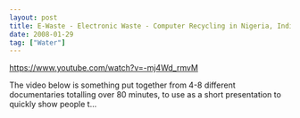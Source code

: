 ```yaml
---
layout: post
title: E-Waste - Electronic Waste - Computer Recycling in Nigeria, India, Mexico and China
date: 2008-01-29
tag: ["Water"]
---
```


https://www.youtube.com/watch?v=-mj4Wd_rmvM  

The video below is something put together from 4-8 different documentaries totalling over 80 minutes, to use as a short presentation to quickly show people t...